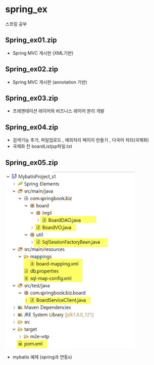 # spring_ex
스프링 공부


## Spring_ex01.zip
- Spring MVC 게시판 (XML기반)

## Spring_ex02.zip
- Spring MVC 게시판 (annotation 기반)

## Spring_ex03.zip
- 프레젠테이션 레이어와 비즈니스 레이어 분리 개발

## Spring_ex04.zip
- 검색기능 추가, 파일업로드 , 예외처리 페이지 만들기 , 다국어 처리(국제화)
- 국제화 전 boardListjsp파일.txt

## Spring_ex05.zip
![이미지1](./이미지1.png)  
- mybatis 예제 (spring과 연동x)

